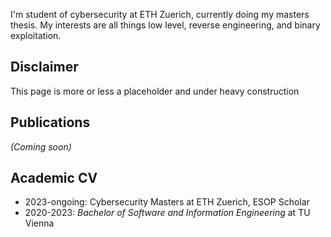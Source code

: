 I'm student of cybersecurity at ETH Zuerich, currently doing my masters thesis.
My interests are all things low level, reverse engineering, and binary
exploitation.

## Disclaimer
This page is more or less a placeholder and under heavy construction

## Publications
*(Coming soon)*

## Academic CV
* 2023-ongoing: Cybersecurity Masters at ETH Zuerich, ESOP Scholar
* 2020-2023: _Bachelor of Software and Information Engineering_ at TU Vienna
